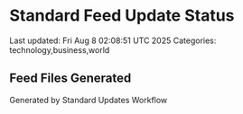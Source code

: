 # Standard Feed Update Status
Last updated: Fri Aug  8 02:08:51 UTC 2025
Categories: technology,business,world

## Feed Files Generated

Generated by Standard Updates Workflow
